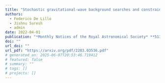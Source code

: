 ```yaml
---
title: "Stochastic gravitational-wave background searches and constraints on neutron-star ellipticity"
authors:
  - Federico De Lillo
  - Jishnu Suresh
  - admin
date: 2022-04-01
publication: "*Monthly Notices of the Royal Astronomical Society* **513**(1) 1105--1114"
doi: ""
url_doi: ""
url_pdf: "https://arxiv.org/pdf/2203.03536.pdf"
# generated_on: 2025-06-07T20:53:46.719412
# featured: false
# summary: ""
# tags: []
# projects: []
---
```

